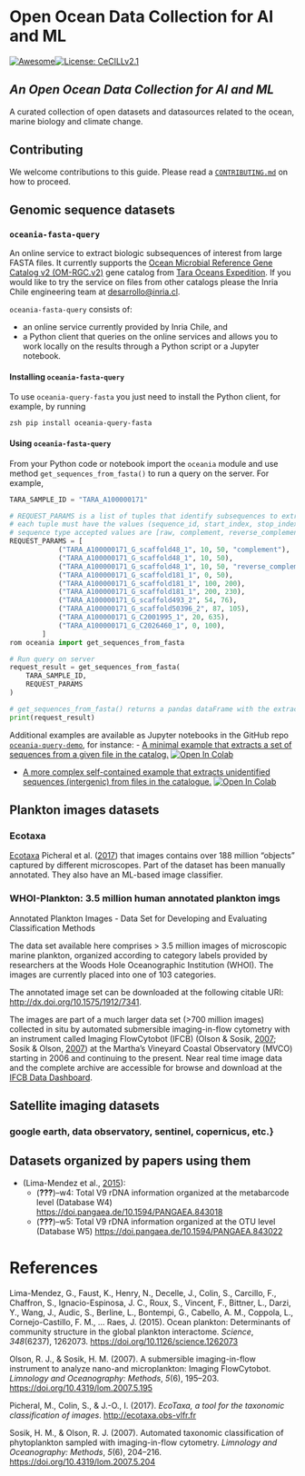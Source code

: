 # Open Ocean Data Collection for AI and ML

[![Awesome](https://cdn.rawgit.com/sindresorhus/awesome/d7305f38d29fed78fa85652e3a63e154dd8e8829/media/badge.svg)](https://github.com/Inria-Chile/awesome)[![License:
CeCILLv2.1](https://img.shields.io/badge/license-CeCILL--v2.1-orange)](https://cecill.info/licences.en.html)

## *An Open Ocean Data Collection for AI and ML*

A curated collection of open datasets and datasources related to the
ocean, marine biology and climate change.

## Contributing

We welcome contributions to this guide. Please read a
[`CONTRIBUTING.md`](https://github.com/Inria-Chile/awesome-ocean-ai-data/blob/main/CONTRIBUTING.md)
on how to proceed.

## Genomic sequence datasets

### `oceania-fasta-query`

An online service to extract biologic subsequences of interest from
large FASTA files. It currently supports the [Ocean Microbial Reference
Gene Catalog v2
(OM-RGC.v2)](https://www.ebi.ac.uk/biostudies/studies/S-BSST297) gene
catalog from [Tara Oceans Expedition](https://fondationtaraocean.org).
If you would like to try the service on files from other catalogs please
the Inria Chile engineering team at <desarrollo@inria.cl>.

`oceania-fasta-query` consists of:

  - an online service currently provided by Inria Chile, and
  - a Python client that queries on the online services and allows you
    to work locally on the results through a Python script or a Jupyter
    notebook.

#### Installing `oceania-fasta-query`

To use `oceania-query-fasta` you just need to install the Python client,
for example, by running

`zsh pip install oceania-query-fasta`

#### Using `oceania-fasta-query`

From your Python code or notebook import the `oceania` module and use
method `get_sequences_from_fasta()` to run a query on the server. For
example,

``` python
TARA_SAMPLE_ID = "TARA_A100000171"

# REQUEST_PARAMS is a list of tuples that identify subsequences to extract
# each tuple must have the values (sequence_id, start_index, stop_index, sequence_type)
# sequence type accepted values are [raw, complement, reverse_complement], optional value if ommited defaults to "raw".
REQUEST_PARAMS = [
            ("TARA_A100000171_G_scaffold48_1", 10, 50, "complement"),
            ("TARA_A100000171_G_scaffold48_1", 10, 50),
            ("TARA_A100000171_G_scaffold48_1", 10, 50, "reverse_complement"),
            ("TARA_A100000171_G_scaffold181_1", 0, 50),
            ("TARA_A100000171_G_scaffold181_1", 100, 200),
            ("TARA_A100000171_G_scaffold181_1", 200, 230),
            ("TARA_A100000171_G_scaffold493_2", 54, 76),
            ("TARA_A100000171_G_scaffold50396_2", 87, 105),
            ("TARA_A100000171_G_C2001995_1", 20, 635),
            ("TARA_A100000171_G_C2026460_1", 0, 100),
        ]
rom oceania import get_sequences_from_fasta

# Run query on server
request_result = get_sequences_from_fasta(
    TARA_SAMPLE_ID,
    REQUEST_PARAMS
)

# get_sequences_from_fasta() returns a pandas dataFrame with the extracted sequences
print(request_result)
```

Additional examples are available as Jupyter notebooks in the GitHub
repo
[`oceania-query-demo`](https://github.com/Inria-Chile/oceania-query-demo),
for instance: - [A minimal example that extracts a set of sequences from
a given file in the
catalog.](https://github.com/Inria-Chile/oceania-query-demo/blob/master/notebooks/query_tara_simple.ipynb)
[![Open In
Colab](https://colab.research.google.com/assets/colab-badge.svg)](https://colab.research.google.com/github/Inria-Chile/oceania-query-demo/blob/main/notebooks/query_tara_intergenic_region.ipynb)
- [A more complex self-contained example that extracts unidentified
sequences (intergenic) from files in the
catalogue.](https://github.com/Inria-Chile/oceania-query-demo/blob/main/notebooks/query_tara_intergenic_region.ipynb)
[![Open In
Colab](https://colab.research.google.com/assets/colab-badge.svg)](https://colab.research.google.com/github/Inria-Chile/oceania-query-demo/blob/main/notebooks/query_tara_intergenic_region.ipynb)

## Plankton images datasets

### Ecotaxa

[Ecotaxa](https://ecotaxa.obs-vlfr.fr) Picheral et al.
([2017](#ref-ecotaxa)) that images contains over 188 million “objects”
captured by different microscopes. Part of the dataset has been manually
annotated. They also have an ML-based image classifier.

### WHOI-Plankton: 3.5 million human annotated plankton imgs

Annotated Plankton Images - Data Set for Developing and Evaluating
Classification Methods

The data set available here comprises \> 3.5 million images of
microscopic marine plankton, organized according to category labels
provided by researchers at the Woods Hole Oceanographic Institution
(WHOI). The images are currently placed into one of 103 categories.

The annotated image set can be downloaded at the following citable URI:
<http://dx.doi.org/10.1575/1912/7341>.

The images are part of a much larger data set (\>700 million images)
collected in situ by automated submersible imaging-in-flow cytometry
with an instrument called Imaging FlowCytobot (IFCB) (Olson & Sosik,
[2007](#ref-Olson2007); Sosik & Olson, [2007](#ref-Sosik2007)) at the
Martha’s Vineyard Coastal Observatory (MVCO) starting in 2006 and
continuing to the present. Near real time image data and the complete
archive are accessible for browse and download at the [IFCB Data
Dashboard](http://ifcb-data.whoi.edu/mvco).

## Satellite imaging datasets

### google earth, data observatory, sentinel, copernicus, etc.}

## Datasets organized by papers using them

  - (Lima-Mendez et al., [2015](#ref-Lima-Mendez2015-cr)):
      - (<span class="citeproc-not-found" data-reference-id="devargas-2015">**???**</span>)–w4:
        Total V9 rDNA information organized at the metabarcode level
        (Database W4) <https://doi.pangaea.de/10.1594/PANGAEA.843018>
      - (<span class="citeproc-not-found" data-reference-id="devargas-2015">**???**</span>)–w5:
        Total V9 rDNA information organized at the OTU level (Database
        W5) <https://doi.pangaea.de/10.1594/PANGAEA.843022>

# References

<div id="refs" class="references">

<div id="ref-Lima-Mendez2015-cr">

Lima-Mendez, G., Faust, K., Henry, N., Decelle, J., Colin, S., Carcillo,
F., Chaffron, S., Ignacio-Espinosa, J. C., Roux, S., Vincent, F.,
Bittner, L., Darzi, Y., Wang, J., Audic, S., Berline, L., Bontempi, G.,
Cabello, A. M., Coppola, L., Cornejo-Castillo, F. M., … Raes, J. (2015).
Ocean plankton: Determinants of community structure in the global
plankton interactome. *Science*, *348*(6237), 1262073.
<https://doi.org/10.1126/science.1262073>

</div>

<div id="ref-Olson2007">

Olson, R. J., & Sosik, H. M. (2007). A submersible imaging-in-flow
instrument to analyze nano-and microplankton: Imaging FlowCytobot.
*Limnology and Oceanography: Methods*, *5*(6), 195–203.
<https://doi.org/10.4319/lom.2007.5.195>

</div>

<div id="ref-ecotaxa">

Picheral, M., Colin, S., & J.-O., I. (2017). *EcoTaxa, a tool for the
taxonomic classification of images*. <http://ecotaxa.obs-vlfr.fr>

</div>

<div id="ref-Sosik2007">

Sosik, H. M., & Olson, R. J. (2007). Automated taxonomic classification
of phytoplankton sampled with imaging-in-flow cytometry. *Limnology and
Oceanography: Methods*, *5*(6), 204–216.
<https://doi.org/10.4319/lom.2007.5.204>

</div>

</div>
